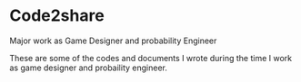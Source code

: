 # Code2share
Major work as Game Designer and probability Engineer

These are some of the codes and documents I wrote during the time I work as game designer and probaility engineer.
